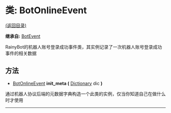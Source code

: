 # 类: BotOnlineEvent  
[(返回目录)](README.md)  
  
**继承自:** [BotEvent](BotEvent.md)  
  
RainyBot的机器人账号登录成功事件类，其实例记录了一次机器人账号登录成功事件的相关数据  
  
## 方法 
  
- [BotOnlineEvent](BotOnlineEvent.md) **init_meta (** [Dictionary](https://docs.godotengine.org/en/latest/classes/class_dictionary.html) dic **)**  
  
通过机器人协议后端的元数据字典构造一个此类的实例，仅当你知道自己在做什么时才使用  
  
---  
  

